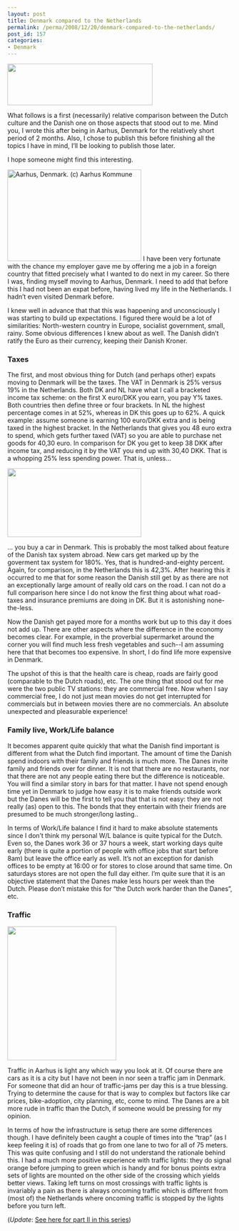 ```yaml
---
layout: post
title: Denmark compared to the Netherlands
permalink: /perma/2008/12/20/denmark-compared-to-the-netherlands/
post_id: 157
categories: 
- Denmark
---
```


<a href="{{site.baseurl}}/wp-content/nl-vs-dk.jpg"><img src="{{site.baseurl}}/wp-content/nl-vs-dk.jpg" alt="" title="nl-vs-dk" width="325" height="93" class="aligncenter size-full wp-image-159" /></a>

What follows is a first (necessarily) relative comparison between the Dutch
culture and the Danish one on those aspects that stood out to me. Mind you, I
wrote this after being in Aarhus, Denmark for the relatively short period of  2
months.  Also, I chose to publish this before finishing all the topics I have
in mind, I’ll be looking to publish those later.

I hope someone might find this interesting.

<a href="{{site.baseurl}}/wp-content/aarhus-1998.jpg"><img
src="{{site.baseurl}}/wp-content/aarhus-1998-300x205.jpg" alt="Aarhus, Denmark.
(c) Aarhus Kommune" title="aarhus-1998" width="300" height="205"
class="size-medium wp-image-158 alignleft" /></a> I have been very fortunate
with the chance my employer gave me by offering me a job in a foreign country
that fitted precisely what I wanted to do next in my career. So there I was,
finding myself moving to Aarhus, Denmark. I need to add that before this I had
not been an expat before, having lived my life in the Netherlands. I hadn’t
even visited Denmark before.

I knew well in advance that that this was happening and unconsciously I was
starting to build up expectations. I figured there would be a lot of
similarities: North-western country in Europe, socialist government, small,
rainy. Some obvious differences I knew about as well. The Danish didn’t ratify
the Euro as their currency, keeping their Danish Kroner.  


### Taxes
The first, and most obvious thing for Dutch (and perhaps other) expats moving
to Denmark will be the taxes. The VAT in Denmark is 25% versus 19% in the
Netherlands. Both DK and NL have what I call a bracketed income tax scheme: on
the first X euro/DKK you earn, you pay Y% taxes. Both countries then define
three or four brackets. In NL the highest percentage comes in at 52%, whereas
in DK this goes up to 62%. A quick example: assume someone is earning 100
euro/DKK extra and is being taxed in the highest bracket. In the Netherlands
that gives you 48 euro extra to spend, which gets further taxed (VAT) so you
are able to purchase net goods for 40,30 euro. In comparison for DK you get to
keep 38 DKK after income tax, and reducing it by the VAT you end up with 30,40
DKK. That is a whopping 25% less spending power. That is, unless...

<a href="{{site.baseurl}}/wp-content/taxes.jpg"><img
src="{{site.baseurl}}/wp-content/taxes-300x154.jpg" alt="" title="taxes"
width="300" height="154" class="alignright size-medium wp-image-160" /></a>

... you buy a car in Denmark. This is probably the most talked about feature of
the Danish tax system abroad. New cars get marked up by the goverment tax
system for 180%. Yes, that is hundred-and-eighty percent. Again, for
comparison, in the Netherlands this is 42,3%. After hearing this it occurred
to me that for some reason the Danish still get by as there are not an
exceptionally large amount of really old cars on the road. I can not do a full
comparison here since I do not know the first thing about what road-taxes and
insurance premiums are doing in DK. But it is astonishing none-the-less.

Now the Danish get payed more for a months work but up to this day it does not
add up. There are other aspects where the difference in the economy becomes
clear. For example, in the proverbial supermarket around the corner you will
find much less fresh vegetables and such--I am assuming here that that becomes
too expensive. In short, I do find life more expensive in Denmark.

The upshot of this is that the health care is cheap, roads are fairly good
(comparable to the Dutch roads), etc. The one thing that stood out for me were
the two public TV stations: they are commercial free. Now when I say commercial
free,  I do not just mean movies do not get interrupted for commercials but in
between movies there are no commercials. An absolute unexpected and pleasurable
experience!

### Family live, Work/Life balance
It becomes apparent quite quickly that what the Danish find important is
different from what the Dutch find important. The amount of time the Danish
spend indoors with their family and friends is much more. The Danes invite
family and friends over for dinner. It is not that there are no restaurants,
nor that there are not any people eating there but the difference is
noticeable. You will find a similar story in bars for that matter. I have not
spend enough time yet in Denmark to judge how easy it is to make friends
outside work but the Danes will be the first to tell you that that is not easy:
they are not really (as) open to this. The bonds that they entertain with their
friends are presumed to be much stronger/long lasting..

In terms of Work/Life balance I find it hard to make absolute statements since
I don’t think my personal W/L balance is quite typical for the Dutch. Even so,
the Danes work 36 or 37 hours a week, start working days quite early (there is
quite  a portion of people with office jobs that start before 8am) but leave
the office early as well. It’s not an exception for danish offices to be empty
at 16:00 or for stores to close around that same time. On saturdays stores are
not open the full day either. I’m quite sure that it is an objective statement
that the Danes make less hours per week than the Dutch. Please don’t mistake
this for “the Dutch work harder than the Danes”, etc.

### Traffic
<a href="{{site.baseurl}}/wp-content/traffic-jamjp.jpg"><img
src="{{site.baseurl}}/wp-content/traffic-jamjp-244x300.jpg" alt=""
title="traffic-jamjp" width="244" height="300" class="alignright size-medium
wp-image-161" /></a>

Traffic in Aarhus is light any which way you look at it. Of course there are
cars as it is a city but I have not been in nor seen a traffic jam in Denmark.
For someone that did an hour of traffic-jams per day this is a true blessing.
Trying to determine the cause for that is way to complex but factors like car
prices, bike-adoption, city planning, etc, come to mind. The Danes are a bit
more rude in traffic than the Dutch, if someone would be pressing for my
opinion.

In terms of how the infrastructure is setup there are some differences though.
I have definitely been caught a couple of times into the “trap” (as I keep
feeling it is) of roads that go from one lane to two for all of 75 meters. This
was quite confusing and I still do not understand the rationale behind this. I
had a much more positive experience with traffic lights: they do signal orange
before jumping to green which is handy and for bonus points extra sets of
lights are mounted on the other side of the crossing which yields better views.
Taking left turns on most crossings with traffic lights is invariably a pain as
there is always oncoming traffic which is different from (most of) the
Netherlands where oncoming traffic is stopped by the lights before you turn
left.

(*Update*: <a href="{{site.baseurl}}/perma/2009/04/11/denmark-versus-netherlands-part-ii/">See here for part II in this series</a>)
